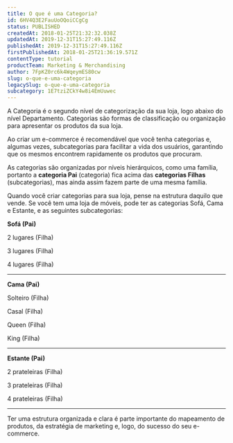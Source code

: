 ```yaml
---
title: O que é uma Categoria?
id: 6HV4Q3E2FauUoOQoiCCgCg
status: PUBLISHED
createdAt: 2018-01-25T21:32:32.038Z
updatedAt: 2019-12-31T15:27:49.116Z
publishedAt: 2019-12-31T15:27:49.116Z
firstPublishedAt: 2018-01-25T21:36:19.571Z
contentType: tutorial
productTeam: Marketing & Merchandising
author: 7FpKZ0rc6k4WqeymES80cw
slug: o-que-e-uma-categoria
legacySlug: o-que-e-uma-categoria
subcategory: 1E7tziZCkY4w8i4EmUuwec
---
```


A Categoria é o segundo nível de categorização da sua loja, logo abaixo do nível Departamento. Categorias são formas de classificação ou organização para apresentar os produtos da sua loja. 

Ao criar um e-commerce é recomendável que você tenha categorias e, algumas vezes, subcategorias para facilitar a vida dos usuários, garantindo que os mesmos encontrem rapidamente os produtos que procuram.

As categorias são organizadas por níveis hierárquicos, como uma família, portanto a __categoria Pai__ (categoria) fica acima das __categorias Filhas__ (subcategorias), mas ainda assim fazem parte de uma mesma família.

Quando você criar categorias para sua loja, pense na estrutura daquilo que vende. Se você tem uma loja de móveis, pode ter as categorias Sofá, Cama e Estante, e as seguintes subcategorias:



__Sofá (Pai)__


2 lugares (Filha) 


3 lugares (Filha)


4 lugares (Filha)


---


__Cama (Pai)__


Solteiro (Filha)


Casal (Filha)


Queen (Filha)


King (Filha)

---

__Estante (Pai)__


2 prateleiras (Filha)


3 prateleiras (Filha)


4 prateleiras (Filha)

---

Ter uma estrutura organizada e clara é parte importante do mapeamento de produtos, da estratégia de marketing e, logo, do sucesso do seu e-commerce.

